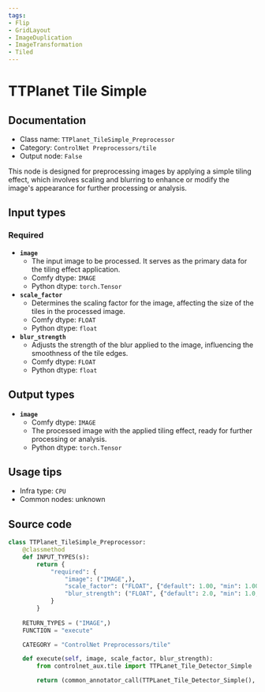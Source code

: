 ```yaml
---
tags:
- Flip
- GridLayout
- ImageDuplication
- ImageTransformation
- Tiled
---
```


# TTPlanet Tile Simple
## Documentation
- Class name: `TTPlanet_TileSimple_Preprocessor`
- Category: `ControlNet Preprocessors/tile`
- Output node: `False`

This node is designed for preprocessing images by applying a simple tiling effect, which involves scaling and blurring to enhance or modify the image's appearance for further processing or analysis.
## Input types
### Required
- **`image`**
    - The input image to be processed. It serves as the primary data for the tiling effect application.
    - Comfy dtype: `IMAGE`
    - Python dtype: `torch.Tensor`
- **`scale_factor`**
    - Determines the scaling factor for the image, affecting the size of the tiles in the processed image.
    - Comfy dtype: `FLOAT`
    - Python dtype: `float`
- **`blur_strength`**
    - Adjusts the strength of the blur applied to the image, influencing the smoothness of the tile edges.
    - Comfy dtype: `FLOAT`
    - Python dtype: `float`
## Output types
- **`image`**
    - Comfy dtype: `IMAGE`
    - The processed image with the applied tiling effect, ready for further processing or analysis.
    - Python dtype: `torch.Tensor`
## Usage tips
- Infra type: `CPU`
- Common nodes: unknown


## Source code
```python
class TTPlanet_TileSimple_Preprocessor:
    @classmethod
    def INPUT_TYPES(s):
        return {
            "required": {
                "image": ("IMAGE",),
                "scale_factor": ("FLOAT", {"default": 1.00, "min": 1.00, "max": 8.00, "step": 0.05}),
                "blur_strength": ("FLOAT", {"default": 2.0, "min": 1.0, "max": 10.0, "step": 0.1}),
            }
        }
    
    RETURN_TYPES = ("IMAGE",)
    FUNCTION = "execute"

    CATEGORY = "ControlNet Preprocessors/tile"

    def execute(self, image, scale_factor, blur_strength):
        from controlnet_aux.tile import TTPLanet_Tile_Detector_Simple

        return (common_annotator_call(TTPLanet_Tile_Detector_Simple(), image, scale_factor=scale_factor, blur_strength=blur_strength),)

```
